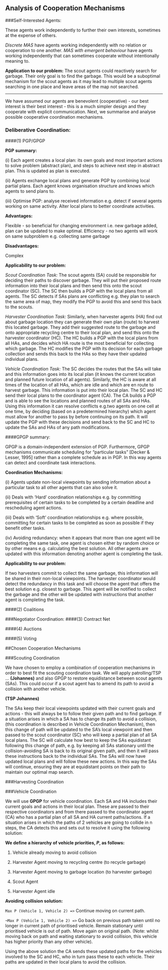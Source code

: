 ## Analysis of Cooperation Mechanisms

###Self-Interested Agents:

These agents work independently to further their own interests, sometimes at the expense of others.

*Discrete MAS* have agents working independently with no relation or cooperation to one another. *MAS with emergent behaviour* have agents working independently that can sometimes cooperate without intentionally meaning to. 

**Application to our problem:**
The scout agents could reactively search for garbage. Their only goal is to find the garbage. This would be a suboptimal mechanism for the scout agents as it may lead to multiple scout agents searching in one place and leave areas of the map not searched. 

***
	
We have assumed our agents are benevolent (cooperative) - our best interest is their best interest - this is a much simpler design and they cooperate with explicit communication. Next, we summarise and analyse possible cooperative coordination mechanisms. 


### Deliberative Coordination:
####(1) PGP/GPGP

**PGP summary:**

(i) Each agent creates a local plan: its own goals and most important actions to solve problem (abstract plan), and steps to achieve next step in abstract plan. This is updated as plan is executed.

(ii) Agents exchange local plans and generate PGP by combining local partial plans. Each agent knows organisation structure and knows which agents to send plans to.

(iii) Optimise PGP: analyse received information e.g. detect if several agents working on same activity. Alter local plans to better coordinate activities. 

**Advantages:**

Flexible - so beneficial for changing environment i.e. new garbage added, plan can be updated to make optimal.
Efficiency - no two agents will work on same subproblem e.g. collecting same garbage

**Disadvantages:**

Complex

**Applicability to our problem:**

*Scout Coordination Task:* The scout agents (SA) could be responsible for deciding their paths to discover garbage. They will put their proposed route information into their local plans and then send this onto the scout coordinator (SC). The SC then builds a PGP with the local plans from all agents. The SC detects if SAs plans are conflicting e.g. they plan to search the same area of map, they modify the PGP to avoid this and send this back to the scouts. 

*Harvester Coordination Task:* Similarly, when harvester agents (HA) find out about garbage location they can generate their own plan (route) to harvest this located garbage. They add their suggested route to the garbage and onto appropriate recycling centre to their local plan, and send this onto the harvester coordinator (HC). The HC builds a PGP with the local plans from all HAs, and decides which HA route is the most beneficial for collecting which garbage. The HC modifies the PGP with its decision for each garbage collection and sends this back to the HAs so they have their updated individual plans. 

*Vehicle Coordination Task:* The SC decides the routes that the SAs will take and this information goes into its local plan (it knows the current location and planned future location of all agents). Similarly, the HC is aware at all times of the location of all HAs, which are idle and which are en route to harvest garbage. This information is put into their local plan. The SC and HC send their local plans to the coordinator agent (CA). The CA builds a PGP and is able to see the locations and planned routes of all SAs and HAs. Using this information it can resolve conflicts e.g.two agents on one cell at one time, by deciding (based on a predetermined hierarchy) which agent must allow for another to pass by before continuing on its path. It will update the PGP with these decisions and send back to the SC and HC to update the SAs and HAs of any path modifications.

####GPGP summary:

GPGP is a domain-independent extension of PGP. Furthermore, GPGP mechanisms communicate scheduling for “particular tasks” [Decker & Lesser, 1995] rather than a complete schedule as in PGP. In this way agents can detect and coordinate task interactions. 

**Coordination Mechanisms:**

(i) Agents update non-local viewpoints by sending information about a particular task to all other agents that can also solve it.

(ii) Deals with ‘Hard’ coordination relationships e.g. by committing prerequisites of certain tasks to be completed by a certain deadline and rescheduling agent actions. 

(iii) Deals with ‘Soft’ coordination relationships e.g. where possible, committing for certain tasks to be completed as soon as possible if they benefit other tasks. 

(iv) Avoiding redundancy:  when it appears that more than one agent will be completing the same task, one agent is chosen either by random choice or by other means e.g. calculating the best solution. All other agents are updated with this information denoting another agent is completing the task. 

**Applicability to our problem:**

If two harvesters commit to collect the same garbage, this information will be shared in their non-local viewpoints. The harvester coordinator would detect the redundancy in this task and will choose the agent that offers the best solution e.g. closest to garbage.  This agent will be notified to collect the garbage and the other will be updated with instructions that another agent is completing the task. 

####(2) Coalitions

###Negotiator Coordination:
####(3) Contract Net

####(4) Auctions

####(5) Voting

##Chosen Cooperation Mechanisms

###Scouting Coordination

We have chosen to employ a combination of cooperation mechanisms in order to best fit the scouting coordination task. We will apply patrolling/TSP … **(Johannes)** and also GPGP to restore equidistance between scout agents (SAs). This could occur if a scout agent has to amend its path to avoid a collision with another vehicle. 

**(TSP Johannes)**

The SAs keep their local viewpoints updated with their current goals and actions - this will always be to follow their given path and to find garbage. If a situation arises in which a SA has to change its path to avoid a collision, (this coordination is described in Vehicle Coordination Mechanism), then this change of path will be updated to the SA’s local viewpoint and then passed to the scout coordinator (SC) who will keep a partial plan of all SA local plans. The SC will calculate how best to keep the SAs equidistant following this change of path, e.g. by keeping all SAs stationary until the collision-avoiding SA is back to its original given path, and then it will pass these instructions back to the individual SAs. The SAs will now have updated local plans and will follow these new actions. In this way the SAs will continue, ensuring they are at equidistant points on their path to maintain our optimal map search. 


###Harvesting Coordination

###Vehicle Coordination

We will use **GPGP** for vehicle coordination. Each SA and HA includes their current goals and actions in their local plan. These are passed to their respective coordinators and from there passed to the coordinator agent (CA) who has a partial plan of all SA and HA current paths/actions. If a situation arises in which the paths of 2 vehicles are going to collide in n steps, the CA detects this and sets out to resolve it using the following solution:

**We define a hierarchy of vehicle priorities, *P*, as follows:**

1. Vehicle already moving to avoid collision

2. Harvester Agent moving to recycling centre (to recycle garbage)

3. Harvester Agent moving to garbage location (to harvester garbage)

4. Scout Agent 

5. Harvester Agent idle 

**Avoiding collision solution:**

`Max P (Vehicle 1, Vehicle 2) =>` Continue moving on current path.

`¬Max P (Vehicle 1, Vehicle 2) =>` Go back on previous path taken until no longer in current path of prioritised vehicle. Remain stationary until prioritised vehicle is out of path. Move again on original path. (Note: whilst moving back on path and waiting stationary to avoid collision, this vehicle has higher priority than any other vehicle).

Using the above solution the CA sends these updated paths for the vehicles involved to the SC and HC, who in turn pass these to each vehicle. Their paths are updated in their local plans to avoid the collision.  
